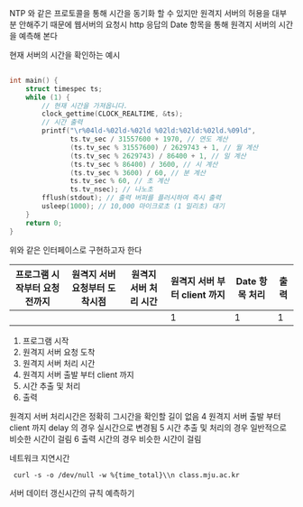
NTP 와 같은 프로토콜을  통해 시간을 동기화 할 수 있지만 원격지 서버의 허용을 대부분 안해주기 때문에 웹서버의 요청시 http 응답의 Date 항목을 통해 원격지 서버의 시간을 예측해 본다


현재 서버의 시간을 확인하는 예시
```c
  
int main() {
    struct timespec ts;
    while (1) {
        // 현재 시간을 가져옵니다.
        clock_gettime(CLOCK_REALTIME, &ts);
        // 시간 출력
        printf("\r%04ld-%02ld-%02ld %02ld:%02ld:%02ld.%09ld",
               ts.tv_sec / 31557600 + 1970, // 연도 계산
               (ts.tv_sec % 31557600) / 2629743 + 1, // 월 계산
               (ts.tv_sec % 2629743) / 86400 + 1, // 일 계산
               (ts.tv_sec % 86400) / 3600, // 시 계산
               (ts.tv_sec % 3600) / 60, // 분 계산
               ts.tv_sec % 60, // 초 계산
               ts.tv_nsec); // 나노초
        fflush(stdout); // 출력 버퍼를 플러시하여 즉시 출력
        usleep(1000); // 10,000 마이크로초 (1 밀리초) 대기
    }
    return 0;
}
```

위와 같은 인터페이스로 구현하고자 한다

| 프로그램 시작부터 요청 전까지 | 원격지 서버 요청부터 도착시점 | 원격지 서버 처리 시간 | 원격지 서버 부터 client 까지 | Date 항목 처리 | 출력  |
| ---------------- | ---------------- | ------------ | ------------------- | ---------- | --- |
|                  |                  |              | 1                   | 1          | 1   |



1. 프로그램 시작
2. 원격지 서버 요청 도착
3. 원격지 서버 처리 시간
4. 원격지 서버 출발 부터 client 까지
5. 시간 추출 및 처리
6. 출력


원격지 서버 처리시간은 정확히 그시간을 확인할 길이 없음
4 원격지 서버 출발 부터 client 까지 delay 의 경우 실시간으로 변경됨
5 시간 추출 및 처리의 경우 일반적으로 비슷한 시간이 걸림
6 출력 시간의 경우 비슷한 시간이 걸림




네트워크 지연시간
```
 curl -s -o /dev/null -w %{time_total}\\n class.mju.ac.kr
```




서버 데이터 갱신시간의 규칙 예측하기